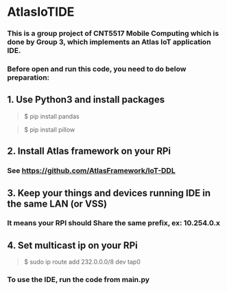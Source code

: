 # AtlasIoTIDE

### This is a group project of CNT5517 Mobile Computing which is done by Group 3, which implements an Atlas IoT application IDE.

### Before open and run this code, you need to do below preparation:

## 1. Use Python3 and install packages 

> $ pip install pandas
  
> $ pip install pillow

## 2. Install Atlas framework on your RPi
### See https://github.com/AtlasFramework/IoT-DDL

## 3. Keep your things and devices running IDE in the same LAN (or VSS)
### It means your RPI should Share the same prefix, ex: 10.254.0.x


## 4. Set multicast ip on your RPi

> $ sudo ip route add 232.0.0.0/8 dev tap0



### To use the IDE, run the code from main.py
